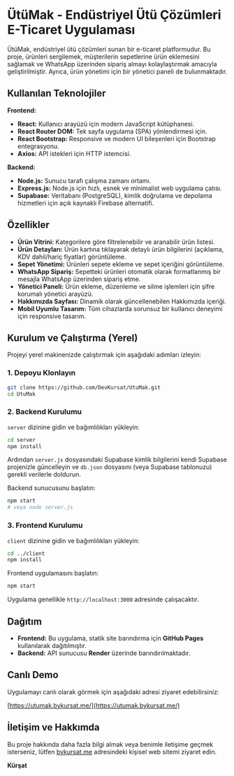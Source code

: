 # ÜtüMak - Endüstriyel Ütü Çözümleri E-Ticaret Uygulaması

ÜtüMak, endüstriyel ütü çözümleri sunan bir e-ticaret platformudur. Bu proje, ürünleri sergilemek, müşterilerin sepetlerine ürün eklemesini sağlamak ve WhatsApp üzerinden sipariş almayı kolaylaştırmak amacıyla geliştirilmiştir. Ayrıca, ürün yönetimi için bir yönetici paneli de bulunmaktadır.

## Kullanılan Teknolojiler

**Frontend:**
*   **React:** Kullanıcı arayüzü için modern JavaScript kütüphanesi.
*   **React Router DOM:** Tek sayfa uygulama (SPA) yönlendirmesi için.
*   **React Bootstrap:** Responsive ve modern UI bileşenleri için Bootstrap entegrasyonu.
*   **Axios:** API istekleri için HTTP istemcisi.

**Backend:**
*   **Node.js:** Sunucu tarafı çalışma zamanı ortamı.
*   **Express.js:** Node.js için hızlı, esnek ve minimalist web uygulama çatısı.
*   **Supabase:** Veritabanı (PostgreSQL), kimlik doğrulama ve depolama hizmetleri için açık kaynaklı Firebase alternatifi.

## Özellikler

*   **Ürün Vitrini:** Kategorilere göre filtrelenebilir ve aranabilir ürün listesi.
*   **Ürün Detayları:** Ürün kartına tıklayarak detaylı ürün bilgilerini (açıklama, KDV dahil/hariç fiyatlar) görüntüleme.
*   **Sepet Yönetimi:** Ürünleri sepete ekleme ve sepet içeriğini görüntüleme.
*   **WhatsApp Sipariş:** Sepetteki ürünleri otomatik olarak formatlanmış bir mesajla WhatsApp üzerinden sipariş etme.
*   **Yönetici Paneli:** Ürün ekleme, düzenleme ve silme işlemleri için şifre korumalı yönetici arayüzü.
*   **Hakkımızda Sayfası:** Dinamik olarak güncellenebilen Hakkımızda içeriği.
*   **Mobil Uyumlu Tasarım:** Tüm cihazlarda sorunsuz bir kullanıcı deneyimi için responsive tasarım.

## Kurulum ve Çalıştırma (Yerel)

Projeyi yerel makinenizde çalıştırmak için aşağıdaki adımları izleyin:

### 1. Depoyu Klonlayın

```bash
git clone https://github.com/DevKursat/UtuMak.git
cd UtuMak
```

### 2. Backend Kurulumu

`server` dizinine gidin ve bağımlılıkları yükleyin:

```bash
cd server
npm install
```

Ardından `server.js` dosyasındaki Supabase kimlik bilgilerini kendi Supabase projenizle güncelleyin ve `db.json` dosyasını (veya Supabase tablonuzu) gerekli verilerle doldurun.

Backend sunucusunu başlatın:

```bash
npm start
# veya node server.js
```

### 3. Frontend Kurulumu

`client` dizinine gidin ve bağımlılıkları yükleyin:

```bash
cd ../client
npm install
```

Frontend uygulamasını başlatın:

```bash
npm start
```

Uygulama genellikle `http://localhost:3000` adresinde çalışacaktır.

## Dağıtım

*   **Frontend:** Bu uygulama, statik site barındırma için **GitHub Pages** kullanılarak dağıtılmıştır.
*   **Backend:** API sunucusu **Render** üzerinde barındırılmaktadır.

## Canlı Demo

Uygulamayı canlı olarak görmek için aşağıdaki adresi ziyaret edebilirsiniz:

[https://utumak.bykursat.me/](https://utumak.bykursat.me/)

## İletişim ve Hakkımda

Bu proje hakkında daha fazla bilgi almak veya benimle iletişime geçmek isterseniz, lütfen [bykursat.me](https://bykursat.me) adresindeki kişisel web sitemi ziyaret edin.

**Kürşat**

